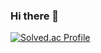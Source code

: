 ### Hi there 👋


[![Solved.ac Profile](http://mazassumnida.wtf/api/v2/generate_badge?boj=sanghyeon2420)](https://solved.ac/sanghyeon2420/)
